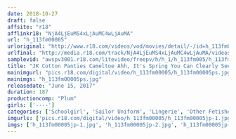 ```yaml
---
date: 2018-10-27
draft: false
affsite: "r18"
afflinkr18: "NjA4LjEuMS4xLjAuMC4wLjAuMA"
url: "h_113fm00005"
urloriginal: "http://www.r18.com/videos/vod/movies/detail/-/id=h_113fm00005"
urlfinal: "http://media.r18.com/track/NjA4LjEuMS4xLjAuMC4wLjAuMA/videos/vod/movies/detail/-/id=h_113fm00005"
samplevid: "awspv3001.r18.com/litevideo/freepv/h/h_1/h_113fm005/h_113fm005_dmb_w.mp4"
title: "JK Cotton Panties Cameltoe Ahh, It's Spring You Can Clearly See The Adult Secrets Hiding Inside These Barely Legal Babes In The Soft Cotton Of Their Panties!"
mainimgurl: "pics.r18.com/digital/video/h_113fm00005/h_113fm00005ps.jpg"
mainimgs: "h_113fm00005ps.jpg"
releasedate: "June 15, 2017"
duration: 187
productioncomp: "Plum"
girls: ['----']
categories: ['Schoolgirl', 'Sailor Uniform', 'Lingerie', 'Other Fetishes', 'Amateur', 'Compilation']
imgurls: ['pics.r18.com/digital/video/h_113fm00005/h_113fm00005jp-1.jpg', 'pics.r18.com/digital/video/h_113fm00005/h_113fm00005jp-2.jpg', 'pics.r18.com/digital/video/h_113fm00005/h_113fm00005jp-3.jpg', 'pics.r18.com/digital/video/h_113fm00005/h_113fm00005jp-4.jpg', 'pics.r18.com/digital/video/h_113fm00005/h_113fm00005jp-5.jpg', 'pics.r18.com/digital/video/h_113fm00005/h_113fm00005jp-6.jpg', 'pics.r18.com/digital/video/h_113fm00005/h_113fm00005jp-7.jpg', 'pics.r18.com/digital/video/h_113fm00005/h_113fm00005jp-8.jpg', 'pics.r18.com/digital/video/h_113fm00005/h_113fm00005jp-9.jpg', 'pics.r18.com/digital/video/h_113fm00005/h_113fm00005jp-10.jpg', 'pics.r18.com/digital/video/h_113fm00005/h_113fm00005jp-11.jpg', 'pics.r18.com/digital/video/h_113fm00005/h_113fm00005jp-12.jpg', 'pics.r18.com/digital/video/h_113fm00005/h_113fm00005jp-13.jpg', 'pics.r18.com/digital/video/h_113fm00005/h_113fm00005jp-14.jpg', 'pics.r18.com/digital/video/h_113fm00005/h_113fm00005jp-15.jpg', 'pics.r18.com/digital/video/h_113fm00005/h_113fm00005jp-16.jpg', 'pics.r18.com/digital/video/h_113fm00005/h_113fm00005jp-17.jpg', 'pics.r18.com/digital/video/h_113fm00005/h_113fm00005jp-18.jpg', 'pics.r18.com/digital/video/h_113fm00005/h_113fm00005jp-19.jpg', 'pics.r18.com/digital/video/h_113fm00005/h_113fm00005jp-20.jpg']
imgs: ['h_113fm00005jp-1.jpg', 'h_113fm00005jp-2.jpg', 'h_113fm00005jp-3.jpg', 'h_113fm00005jp-4.jpg', 'h_113fm00005jp-5.jpg', 'h_113fm00005jp-6.jpg', 'h_113fm00005jp-7.jpg', 'h_113fm00005jp-8.jpg', 'h_113fm00005jp-9.jpg', 'h_113fm00005jp-10.jpg', 'h_113fm00005jp-11.jpg', 'h_113fm00005jp-12.jpg', 'h_113fm00005jp-13.jpg', 'h_113fm00005jp-14.jpg', 'h_113fm00005jp-15.jpg', 'h_113fm00005jp-16.jpg', 'h_113fm00005jp-17.jpg', 'h_113fm00005jp-18.jpg', 'h_113fm00005jp-19.jpg', 'h_113fm00005jp-20.jpg']
---
```

